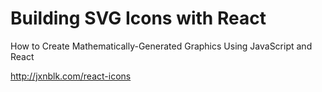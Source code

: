 # Building SVG Icons with React

How to Create Mathematically-Generated Graphics Using JavaScript and React

http://jxnblk.com/react-icons


